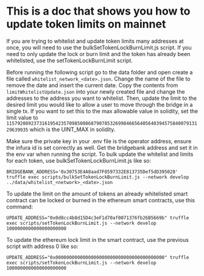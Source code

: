 # This is a doc that shows you how to update token limits on mainnet

If you are trying to whitelist and update token limits many addresses at once, you will need to use the bulkSetTokenLockBurnLimit.js script. If you need to only update the lock or burn limit and the token has already been whitelisted, use the setTokenLockBurnLimit script.

Before running the following script go to the data folder and open create a file called `whitelist_network_<date>.json`. Change the name of the file to remove the date and insert the current date. Copy the contents from `limitWhitelistUpdate.json` into your newly created file and change the addresses to the address you want to whitelist. Then, update the limit to the desired limit you would like to allow a user to move through the bridge in a single tx. If you want to set this to the max allowable value in solidity, set the limit value to `115792089237316195423570985008687907853269984665640564039457584007913129639935` which is the UINT_MAX in solidity.

Make sure the private key in your .env file is the operator address, ensure the infura id is set correctly as well. Get the bridgebank address and set it in the env var when running the script. To bulk update the whitelist and limits for each token, use bulkSetTokenLockBurnLimit.js like so:
```
BRIDGEBANK_ADDRESS='0x30753E4A8aad7F8597332E813735Def5dD395028' truffle exec scripts/bulkSetTokenLockBurnLimit.js --network develop ../data/whitelist_<network>_<date>.json
```

To update the limit on the amount of tokens an already whitelisted smart contract can be locked or burned in the ethereum smart contracts, use this command:
```
UPDATE_ADDRESS="0x0d8cc4b8d15D4c3eF1d70af0071376fb26B5669b" truffle exec scripts/setTokenLockBurnLimit.js --network develop 1000000000000000000000
```

To update the ethereum lock limit in the smart contract, use the previous script with address 0 like so:
```
UPDATE_ADDRESS="0x0000000000000000000000000000000000000000" truffle exec scripts/setTokenLockBurnLimit.js --network develop 1000000000000000000000
```

